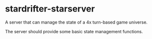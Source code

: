 # stardrifter-starserver
A server that can manage the state of a 4x turn-based game universe.

The server should provide some basic state management functions.
